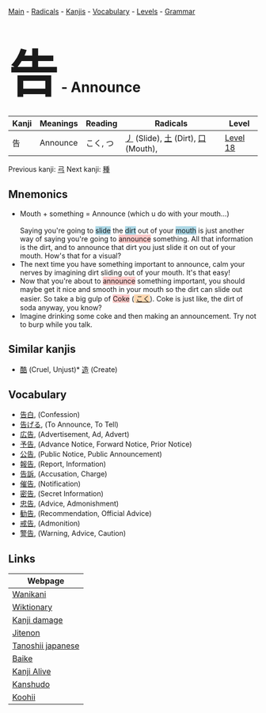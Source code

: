 <style> bigfont {font-size: 100px}</style>
[Main](../README.md) -
[Radicals](../radicals.md) -
[Kanjis](../kanjis.md) -
[Vocabulary](../vocabulary.md) -
[Levels](../levels.md) -
[Grammar](../grammar.md)
# <bigfont> 告</bigfont> - Announce 

| Kanji | Meanings | Reading | Radicals | Level |
| --- | --- | --- | --- | --- |
| 告 | Announce | こく, つ | [丿](../radicals/丿.md) (Slide), [土](../radicals/土.md) (Dirt), [口](../radicals/口.md) (Mouth),  | [Level 18](../levels/wk_level18.md) |

Previous kanji: [弓](弓.md) Next kanji: [種](種.md) 

## Mnemonics
 * Mouth + something = Announce (which u do with your mouth...)<br><br>Saying you're going to <span style="background-color:#ADD8E6"> slide</span> the <span style="background-color:#ADD8E6"> dirt</span> out of your <span style="background-color:#ADD8E6"> mouth</span> is just another way of saying you're going to <span style="background-color:#ffcccb"> announce</span> something. All that information is the dirt, and to announce that dirt you just slide it on out of your mouth. How's that for a visual?
* The next time you have something important to announce, calm your nerves by imagining dirt sliding out of your mouth. It's that easy!
* Now that you're about to <span style="background-color:#ffcccb"> announce</span> something important, you should maybe get it nice and smooth in your mouth so the dirt can slide out easier. So take a big gulp of <span style="background-color:#ffcccb"> Coke</span> (<span style="background-color:#fed8b1"> [こく](https://jisho.org/search/こく)</span>). Coke is just like, the dirt of soda anyway, you know?
* Imagine drinking some coke and then making an announcement. Try not to burp while you talk.


## Similar kanjis
 * [酷](酷.md) (Cruel, Unjust)* [造](造.md) (Create)


## Vocabulary
 * [告白](../vocabulary/告.md), (Confession)
* [告げる](../vocabulary/告.md), (To Announce, To Tell)
* [広告](../vocabulary/告.md), (Advertisement, Ad, Advert)
* [予告](../vocabulary/告.md), (Advance Notice, Forward Notice, Prior Notice)
* [公告](../vocabulary/告.md), (Public Notice, Public Announcement)
* [報告](../vocabulary/告.md), (Report, Information)
* [告訴](../vocabulary/告.md), (Accusation, Charge)
* [催告](../vocabulary/告.md), (Notification)
* [密告](../vocabulary/告.md), (Secret Information)
* [忠告](../vocabulary/告.md), (Advice, Admonishment)
* [勧告](../vocabulary/告.md), (Recommendation, Official Advice)
* [戒告](../vocabulary/告.md), (Admonition)
* [警告](../vocabulary/告.md), (Warning, Advice, Caution)



## Links 

| Webpage |
| --- |
| [Wanikani          ](https://www.wanikani.com/kanji/告) |
| [Wiktionary        ](https://en.wiktionary.org/wiki/告) |
| [Kanji damage      ](http://www.kanjidamage.com/kanji/search?utf8=✓&q=告) |
| [Jitenon           ](https://jitenon.com/kanji/告) |
| [Tanoshii japanese ](https://www.tanoshiijapanese.com/dictionary/kanji.cfm?k=告) |
| [Baike             ](https://baike.baidu.com/item/告) |
| [Kanji Alive       ](https://app.kanjialive.com/告) |
| [Kanshudo          ](https://www.kanshudo.com/searchmn?q=告) |
| [Koohii            ](https://kanji.koohii.com/study/kanji/告) |

